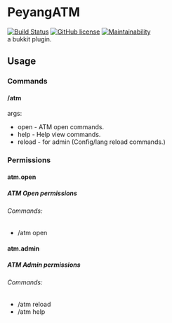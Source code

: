 # PeyangATM
[![Build Status](https://travis-ci.com/peyang-Celeron/PeyangATM.svg?branch=master)](https://travis-ci.com/peyang-Celeron/PeyangATM)
[![GitHub license](https://img.shields.io/github/license/peyang-Celeron/PeyangATM)](https://github.com/peyang-Celeron/PeyangATM/blob/master/LICENSE)
[![Maintainability](https://api.codeclimate.com/v1/badges/c2cc78fb1a4b623c74aa/maintainability)](https://codeclimate.com/github/peyang-Celeron/PeyangATM/maintainability)  
a bukkit plugin.
## Usage
### Commands
#### /atm
args:
+ open - ATM open commands.
+ help - Help view commands.
+ reload - for admin (Config/lang reload commands.)
### Permissions
#### atm.open
##### ATM Open permissions
###### Commands:
* /atm open
#### atm.admin
##### ATM Admin permissions
###### Commands:
* /atm reload
* /atm help